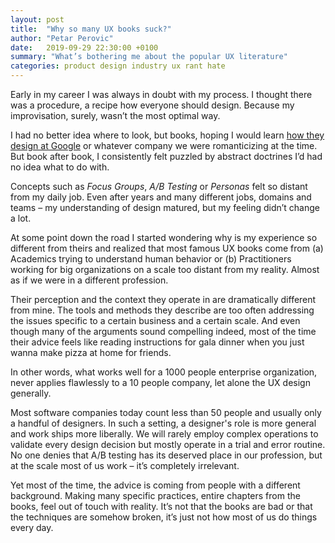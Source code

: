```yaml
---
layout: post
title:  "Why so many UX books suck?"
author: "Petar Perovic"
date:   2019-09-29 22:30:00 +0100
summary: "What’s bothering me about the popular UX literature"
categories: product design industry ux rant hate
---
```


Early in my career I was always in doubt with my process. I thought there was a procedure, a recipe how everyone should design. Because my improvisation, surely, wasn’t the most optimal way.

I had no better idea where to look, but books, hoping I would learn [how they design at Google](https://stopdesign.com/archive/2009/03/20/goodbye-google.html) or whatever company we were romanticizing at the time. But book after book, I consistently felt puzzled by abstract doctrines I’d had no idea what to do with.

Concepts such as _Focus Groups_, _A/B Testing_ or _Personas_ felt so distant from my daily job. Even after years and many different jobs, domains and teams – my understanding of design matured, but my feeling didn’t change a lot.

At some point down the road I started wondering why is my experience so different from theirs and realized that most famous UX books come from (a) Academics trying to understand human behavior or (b) Practitioners working for big organizations on a scale too distant from my reality. Almost as if we were in a different profession.

Their perception and the context they operate in are dramatically different from mine. The tools and methods they describe are too often addressing the issues specific to a certain business and a certain scale. And even though many of the arguments sound compelling indeed, most of the time their advice feels like reading instructions for gala dinner when you just wanna make pizza at home for friends.

In other words, what works well for a 1000 people enterprise organization, never applies flawlessly to a 10 people company, let alone the UX design generally.

Most software companies today count less than 50 people and usually only a handful of designers. In such a setting, a designer's role is more general and work ships more liberally. We will rarely employ complex operations to validate every design decision but mostly operate in a trial and error routine. No one denies that A/B testing has its deserved place in our profession, but at the scale most of us work – it’s completely irrelevant.

Yet most of the time, the advice is coming from people with a different background. Making many specific practices, entire chapters from the books, feel out of touch with reality. It’s not that the books are bad or that the techniques are somehow broken, it’s just not how most of us do things every day.